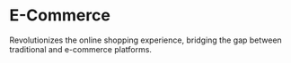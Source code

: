 # E-Commerce
Revolutionizes the online shopping experience, bridging the gap between traditional and e-commerce platforms.
